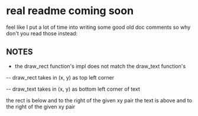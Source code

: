 # real readme coming soon

feel like I put a lot of time into writing some good old doc comments
so why don't you read those instead:


## NOTES

- the draw_rect function's impl does not match the draw_text function's

-- draw_rect takes in (x, y) as top left corner

-- draw_text takes in (x, y) as bottom left corner of text

the rect is below and to the right of the given xy pair
the text is above and to the right of the given xy pair
